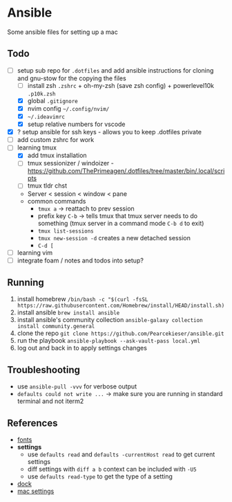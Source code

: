 # Ansible
Some ansible files for setting up a mac

## Todo
- [ ] setup sub repo for `.dotfiles` and add ansible instructions for cloning and gnu-stow for the copying the files
  - [ ] install zsh `.zshrc` + oh-my-zsh (save zsh config) + powerlevel10k `.p10k.zsh`
  - [x] global `.gitignore`
  - [x] nvim config `~/.config/nvim/`
  - [x] `~/.ideavimrc`
  - [x] setup relative numbers for vscode 
- [x] ? setup ansible for ssh keys - allows you to keep .dotfiles private 
- [ ] add custom zshrc for work
- [ ] learning tmux
  - [x] add tmux installation
  - [ ] tmux sessionizer / windoizer - https://github.com/ThePrimeagen/.dotfiles/tree/master/bin/.local/scripts
  - [ ] tmux tldr chst 
  - Server < session < window < pane 
  - common commands
    - `tmux a` -> reattach to prev session
    - prefix key `C-b` -> tells tmux that tmux server needs to do something (tmux server in a command mode `C-b d` to exit)
    - `tmux list-sessions`
    - `tmux new-session -d` creates a new detached session
    - `C-d [` 
- [ ] learning vim 
- [ ] integrate foam / notes and todos into setup?

## Running
1. install homebrew `/bin/bash -c "$(curl -fsSL https://raw.githubusercontent.com/Homebrew/install/HEAD/install.sh)`
2. install ansible `brew install ansible`
3. install ansible's community collection `ansible-galaxy collection install community.general`
4. clone the repo `git clone https://github.com/Pearcekieser/ansible.git`
5. run the playbook `ansible-playbook --ask-vault-pass local.yml`
6. log out and back in to apply settings changes 

## Troubleshooting
- use `ansible-pull -vvv` for verbose output
- `defaults could not write ...` -> make sure you are running in standard terminal and not iterm2

## References
- [fonts](https://github.com/fubarhouse/ansible-role-macfonts/blob/master/tasks/fonts.yml)
- **settings**
  - use `defaults read` and `defaults -currentHost read` to get current settings
  - diff settings with `diff a b` context can be included with `-U5`
  - use `defaults read-type` to get the type of a setting
- [dock](https://github.com/geerlingguy/ansible-collection-mac/blob/master/roles/dock/README.md)
- [mac settings](https://github.com/pawelgrzybek/dotfiles/blob/master/setup-macos.sh)